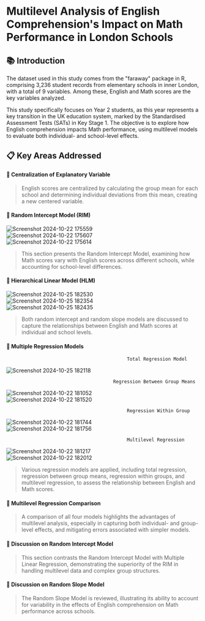 # Multilevel Analysis of English Comprehension's Impact on Math Performance in London Schools

## 📚 Introduction

The dataset used in this study comes from the "faraway" package in R, comprising 3,236 student records from elementary schools in inner London, with a total of 9 variables. Among these, English and Math scores are the key variables analyzed.

This study specifically focuses on Year 2 students, as this year represents a key transition in the UK education system, marked by the Standardised Assessment Tests (SATs) in Key Stage 1. The objective is to explore how English comprehension impacts Math performance, using multilevel models to evaluate both individual- and school-level effects.

## 📋 Key Areas Addressed

#### 🔶 Centralization of Explanatory Variable

> English scores are centralized by calculating the group mean for each school and determining individual deviations from this mean, creating a new centered variable.

#### 🔶 Random Intercept Model (RIM)

![Screenshot 2024-10-22 175559](https://github.com/user-attachments/assets/a38bbd1e-e45d-4ba2-ab25-ae39a281b595)  
![Screenshot 2024-10-22 175607](https://github.com/user-attachments/assets/00cee11f-b44b-4784-8cc1-70130f6b0da3)  
![Screenshot 2024-10-22 175614](https://github.com/user-attachments/assets/34e60e77-21e2-4e91-a84b-811665d6b99a)

> This section presents the Random Intercept Model, examining how Math scores vary with English scores across different schools, while accounting for school-level differences.

#### 🔶 Hierarchical Linear Model (HLM)

![Screenshot 2024-10-25 182530](https://github.com/user-attachments/assets/24bab8d9-e164-42d7-817b-b4acc8415876)  
![Screenshot 2024-10-25 182354](https://github.com/user-attachments/assets/e7d6f321-065e-4eb5-ba9d-b98b63bb3822)  
![Screenshot 2024-10-25 182435](https://github.com/user-attachments/assets/38c283e5-b52c-41b9-a75d-99f337a947e2)

> Both random intercept and random slope models are discussed to capture the relationships between English and Math scores at individual and school levels.

#### 🔶 Multiple Regression Models

                                                Total Regression Model  
![Screenshot 2024-10-25 182118](https://github.com/user-attachments/assets/555fc3f7-d115-4432-a668-b30a521c212e)

                                           Regression Between Group Means  
![Screenshot 2024-10-22 181052](https://github.com/user-attachments/assets/aae087df-2eec-4395-b902-869e8d955837)  
![Screenshot 2024-10-22 181520](https://github.com/user-attachments/assets/36804e04-282d-453d-bd38-45ec26533d47)

                                                Regression Within Group 
![Screenshot 2024-10-22 181744](https://github.com/user-attachments/assets/b4b9df66-40e2-4944-97f6-1833b3961c91)  
![Screenshot 2024-10-22 181756](https://github.com/user-attachments/assets/217e72fb-7f37-424e-8110-ffa0a1a5fd3f)

                                                Multilevel Regression
![Screenshot 2024-10-22 181217](https://github.com/user-attachments/assets/31f2794c-83b1-4319-a3c6-a1c6076166ff)  
![Screenshot 2024-10-22 182012](https://github.com/user-attachments/assets/d786b301-814a-43c5-afac-2cfd7dcfb5db)

> Various regression models are applied, including total regression, regression between group means, regression within groups, and multilevel regression, to assess the relationship between English and Math scores.

#### 🔶 Multilevel Regression Comparison

> A comparison of all four models highlights the advantages of multilevel analysis, especially in capturing both individual- and group-level effects, and mitigating errors associated with simpler models.

#### 🔶 Discussion on Random Intercept Model

> This section contrasts the Random Intercept Model with Multiple Linear Regression, demonstrating the superiority of the RIM in handling multilevel data and complex group structures.

#### 🔶 Discussion on Random Slope Model

> The Random Slope Model is reviewed, illustrating its ability to account for variability in the effects of English comprehension on Math performance across schools.
